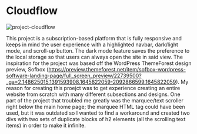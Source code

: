 # Cloudflow

![project-cloudflow](https://user-images.githubusercontent.com/74577013/206824718-c5472d26-769c-4510-ba16-0a4e3867cf65.png)

This project is a subscription-based platform that is fully responsive and keeps in mind the user experience with a highlighted navbar, dark/light mode, and scroll-up button. The dark mode feature saves the preference to the local storage so that users can always open the site in said view. The inspiration for the project was based off the WordPress ThemeForest design preview, Sofbox (https://preview.themeforest.net/item/sofbox-wordpress-software-landing-page/full_screen_preview/22739500?_ga=2.148625015.1391593908.1645822059-2092866599.1645822059). My reason for creating this proejct was to get experience creating an entire website from scratch with many different subsections and designs. One part of the project that troubled me greatly was the marquee/text scroller right below the main home page; the marquee HTML tag could have been used, but it was outdated so I wanted to find a workaround and created two divs with two sets of duplicate blocks of h2 elements (all the scrolling text items) in order to make it infinite.
